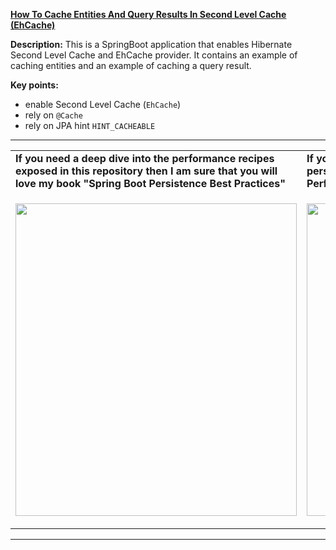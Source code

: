 **[How To Cache Entities And Query Results In Second Level Cache (EhCache)](https://github.com/AnghelLeonard/Hibernate-SpringBoot/tree/master/HibernateSpringBootHibernateSLCEhCacheKickoff)**

**Description:** This is a SpringBoot application that enables Hibernate Second Level Cache and EhCache provider. It contains an example of caching entities and an example of caching a query result.

**Key points:**
- enable Second Level Cache (`EhCache`)
- rely on `@Cache`
- rely on JPA hint `HINT_CACHEABLE`

-----------------------------------------------------------------------------------------------------------------------    
<table>
     <tr><td><b>If you need a deep dive into the performance recipes exposed in this repository then I am sure that you will love my book "Spring Boot Persistence Best Practices"</b></td><td><b>If you need a hand of tips and illustrations of 100+ Java persistence performance issues then "Java Persistence Performance Illustrated Guide" is for you.</b></td></tr>
     <tr><td>
<a href="https://www.apress.com/us/book/9781484256251"><p align="left"><img src="https://github.com/AnghelLeonard/Hibernate-SpringBoot/blob/master/Spring%20Boot%20Persistence%20Best%20Practices.jpg" height="500" width="450"/></p></a>
</td><td>
<a href="https://leanpub.com/java-persistence-performance-illustrated-guide"><p align="right"><img src="https://github.com/AnghelLeonard/Hibernate-SpringBoot/blob/master/Java%20Persistence%20Performance%20Illustrated%20Guide.jpg" height="500" width="450"/></p></a>
</td></tr></table>

-----------------------------------------------------------------------------------------------------------------------    

